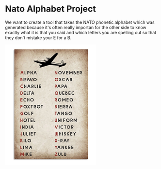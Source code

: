 # Nato Alphabet Project

We want to create a tool that takes the NATO phonetic alphabet which was generated because it's often really importan
for the other side to know exactly what it is that you said and which letters you are spelling out so that they
don't mistake your E for a B.

<p align="left">
<img src="https://github.com/Olexandr-Andriyenko/Python-learning-path/blob/main/illustrations/img49.png" width="300">
<p>
